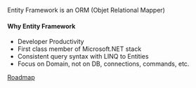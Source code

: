 Entity Framework is an ORM (Objet Relational Mapper)

#### Why Entity Framework
* Developer Productivity
* First class member of Microsoft.NET stack
* Consistent query syntax with LINQ to Entities
* Focus on Domain, not on DB, connections, commands, etc.

[Roadmap](https://docs.microsoft.com/en-us/ef/core/what-is-new/roadmap)



